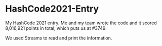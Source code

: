 # HashCode2021-Entry

My HashCode 2021 entry. Me and my team wrote the code and it scored 8,016,921 points in total, which puts us at #3749.

We used Streams to read and print the information.
